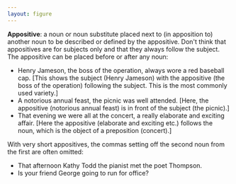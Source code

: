 ```yaml
---
layout: figure
---
```


**Appositive**: a noun or noun substitute placed next to (in apposition to) another noun to be described or defined by the appositive. Don't think that appositives are for subjects only and that they always follow the subject. The appositive can be placed before or after any noun:

 - Henry Jameson, the boss of the operation, always wore a red baseball cap. [This shows the subject (Henry Jameson) with the appositive (the boss of the operation) following the subject. This is the most commonly used variety.]
 - A notorious annual feast, the picnic was well attended. [Here, the appositive (notorious annual feast) is in front of the subject (the picnic).]
 - That evening we were all at the concert, a really elaborate and exciting affair. [Here the appositive (elaborate and exciting etc.) follows the noun, which is the object of a preposition (concert).]

With very short appositives, the commas setting off the second noun from the first are often omitted:

 - That afternoon Kathy Todd the pianist met the poet Thompson.
 - Is your friend George going to run for office?